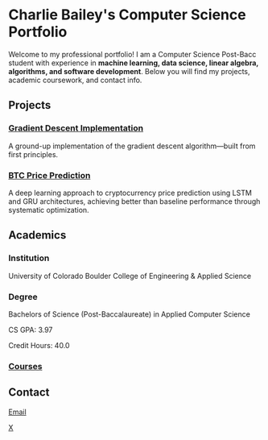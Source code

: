 # Charlie Bailey's Computer Science Portfolio

Welcome to my professional portfolio! I am a Computer Science Post-Bacc student with experience in **machine learning, data science, linear algebra, algorithms, and software development**. Below you will find my projects, academic coursework, and contact info.

## Projects
### [Gradient Descent Implementation](https://github.com/charliebailey24/gradient-descent-implementation)
A ground-up implementation of the gradient descent algorithm—built from first principles.

### [BTC Price Prediction](https://github.com/charliebailey24/btc-prediction-model)
A deep learning approach to cryptocurrency price prediction using LSTM and GRU architectures, achieving better than baseline performance through systematic optimization.

## Academics
### Institution
University of Colorado Boulder College of Engineering & Applied Science

### Degree
Bachelors of Science (Post-Baccalaureate) in Applied Computer Science

CS GPA: 3.97

Credit Hours: 40.0

### [Courses](courses/README.md)

## Contact
[Email](mailto:charliebailey24@gmail.com)

[X](@charliebailey24)